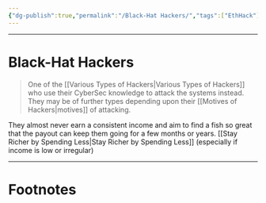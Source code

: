 ```yaml
---
{"dg-publish":true,"permalink":"/Black-Hat Hackers/","tags":["EthHack"]}
---
```



---
# Black-Hat Hackers
> One of the [[Various Types of Hackers\|Various Types of Hackers]] who use their CyberSec knowledge to attack the systems instead. They may be of further types depending upon their [[Motives of Hackers\|motives]] of attacking.

They almost never earn a consistent income and aim to find a fish so great that the payout can keep them going for a few months or years.
[[Stay Richer by Spending Less\|Stay Richer by Spending Less]] (especially if income is low or irregular)

---
# Footnotes